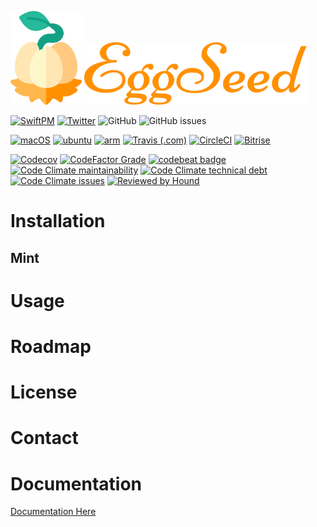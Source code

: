 <img src="eggseed.svg" height="150px">&nbsp;<img src="word.svg" height="100px">

[![SwiftPM](https://img.shields.io/badge/SPM-Linux%20%7C%20iOS%20%7C%20macOS%20%7C%20watchOS%20%7C%20tvOS-success?logo=swift)](https://swift.org)
[![Twitter](https://img.shields.io/badge/twitter-@brightdigit-blue.svg?style=flat)](http://twitter.com/brightdigit)
![GitHub](https://img.shields.io/github/license/brightdigit/EggSeed)
![GitHub issues](https://img.shields.io/github/issues/brightdigit/EggSeed)

[![macOS](https://github.com/brightdigit/EggSeed/workflows/macOS/badge.svg)](https://github.com/brightdigit/EggSeed/actions?query=workflow%3AmacOS)
[![ubuntu](https://github.com/brightdigit/EggSeed/workflows/ubuntu/badge.svg)](https://github.com/brightdigit/EggSeed/actions?query=workflow%3Aubuntu)
[![arm](https://github.com/brightdigit/EggSeed/workflows/arm/badge.svg)](https://github.com/brightdigit/EggSeed/actions?query=workflow%3Aarm)
[![Travis (.com)](https://img.shields.io/travis/com/brightdigit/EggSeed?logo=travis)](https://travis-ci.com/brightdigit/EggSeed)
[![CircleCI](https://img.shields.io/circleci/build/github/brightdigit/EggSeed?label=xenial&logo=circleci&token=8772831917d1744b175dd1d52ded916373f9a3ec)](https://circleci.com/gh/brightdigit/EggSeed)
[![Bitrise](https://img.shields.io/bitrise/238176596b2afbd3?label=macOS&logo=bitrise&token=dRGT3cqlMSHKC93wAK01ww)](https://app.bitrise.io/app/238176596b2afbd3)

[![Codecov](https://img.shields.io/codecov/c/github/brightdigit/EggSeed)](https://codecov.io/gh/brightdigit/EggSeed)
[![CodeFactor Grade](https://img.shields.io/codefactor/grade/github/brightdigit/EggSeed)](https://www.codefactor.io/repository/github/brightdigit/EggSeed)
[![codebeat badge](https://codebeat.co/badges/4f86fb90-f8de-40c5-ab63-e6069cde5002)](https://codebeat.co/projects/github-com-brightdigit-EggSeed-master)
[![Code Climate maintainability](https://img.shields.io/codeclimate/maintainability/brightdigit/EggSeed)](https://codeclimate.com/github/brightdigit/EggSeed)
[![Code Climate technical debt](https://img.shields.io/codeclimate/tech-debt/brightdigit/EggSeed?label=debt)](https://codeclimate.com/github/brightdigit/EggSeed)
[![Code Climate issues](https://img.shields.io/codeclimate/issues/brightdigit/EggSeed)](https://codeclimate.com/github/brightdigit/EggSeed)
[![Reviewed by Hound](https://img.shields.io/badge/Reviewed_by-Hound-8E64B0.svg)](https://houndci.com)

# Installation

## Mint

# Usage

# Roadmap

# License

# Contact

# Documentation

[Documentation Here](/Documentation/Reference/README.md)

